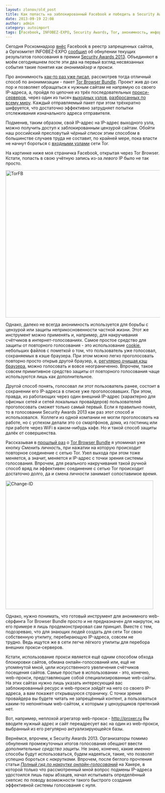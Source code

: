 ```yaml
---
layout: zlonov/old_post
title: Как попасть на заблокированный Facebook и победить в Security Awards
date: 2013-09-19 22:08
author: admin
category: autoimport
tags: [Facebook, INFOBEZ-EXPO, Security Awards, Tor, анонимность, информационная безопасность, мошенничество]
---
```

Сегодня Роскомнадзор <a href="http://www.itar-tass.com/c1/882746.html" target="_blank">внёс</a> Facebook в реестр запрещенных сайтов, а Оргкомитет INFOBEZ-EXPO <a href="http://infobez-expo.ru/press-centre/news/news_5495.html" target="_blank">сообщил</a> об обнулении текущих результатов голосования в премии <a href="http://infobez-expo.ru/conference/events/securityawards2013/" target="_blank">Security Awards 2013</a>. Объединяют в моём сегодняшнем посте эти два на первый взгляд несвязанных события такие понятия как <em>анонимайзер</em> и <em>прокси</em>.


Про анонимность <a href="https://zlonov.ru/2012/09/a_bit_of_anonymity_in_this_chilly_autumn_evening/">как-то раз уже писал</a>, рассмотрев тогда отличный способ по анонимизации - пакет <a href="https://www.torproject.org/download/download-easy.html.en" target="_blank">Tor Browser Bundle</a>. Проект жив до сих пор и позволяет обращаться к нужным сайтам не напрямую со своего IP-адреса, а, пройдя по цепочке из трёх последовательных <a href="http://ru.wikipedia.org/wiki/%CF%F0%EE%EA%F1%E8-%F1%E5%F0%E2%E5%F0" target="_blank">прокси-серверов</a>, через один из тысяч <a href="http://ru.wikipedia.org/wiki/Tor#.D0.92.D1.8B.D1.85.D0.BE.D0.B4.D0.BD.D1.8B.D0.B5_.D1.83.D0.B7.D0.BB.D1.8B_.28exit_node.29" target="_blank">выходных узлов</a>, <a href="http://www.xakep.ru/post/60201/" target="_blank">разбросанных по всему миру</a>. Каждый отправляемый пакет при этом трёхкратно шифруется, что достаточно эффективно затрудняет попытки отслеживания изначального адреса отправителя.

Подменив, таким образом, свой IP-адрес на IP-адрес выходного узла, можно получить доступ к заблокированным цензурой сайтам. Обойти наш российский пресловутый <em>чёрный список</em> этим способом в большинстве случаев труда не составит, по крайней мере, пока власти не начнут бороться с <a href="http://ru.wikipedia.org/wiki/Tor#.D0.92.D1.85.D0.BE.D0.B4.D0.BD.D1.8B.D0.B5_.D1.83.D0.B7.D0.BB.D1.8B_.28entry_node.29" target="_blank">входными узлами</a> сети Tor.

На картинке ниже моя страничка Facebook, открытая через Tor Browser. Кстати, попасть в свою учётную запись из-за <em>левого</em> IP было не так просто.

<img class="aligncenter size-full wp-image-3755" alt="TorFB" src="/assets/uploads/TorFB.png" width="885" height="481" />

Однако, далеко не всегда анонимность используется для борьбы с цензурой или защиты неприкосновенности частной жизни. Этот же инструмент можно применять и, например, для накручивания счётчиков в интернет-голосованиях. Самое простое средство для защиты от повторного голосования - это использование <a href="http://ru.wikipedia.org/wiki/HTTP_cookie" target="_blank">cookie</a>, небольших файлов с пометкой о том, что пользователь уже голосовал, сохраняемых в кэше браузера. При этом можно легко проголосовать повторно просто открыв другой браузер, а, <a href="http://help.yandex.ru/common/browsers-settings/browsers-cache.xml" target="_blank">регулярно очищая кэш браузера</a>, можно голосовать и вовсе неограниченно. Впрочем, такое совсем примитивное средство защиты от повторного голосования чаще используются лишь как дополнительное.

Другой способ понять, голосовал ли этот пользователь ранее, состоит в сохранении его IP-адреса в списке уже проголосовавших. При этом, правда, из работающих через один внешний IP-адрес (характерно для офисных сетей и сетей локальных провайдеров) пользователей проголосовать сможет только самый первый. Если я правильно понял, то в голосовании Security Awards 2013 как раз этот способ и использовался.  Коллеги из одной компании не могли проголосовать на работе, но с успехом делали это со смартфонов, дома, из гостиниц или при работе через WiFi в каком-нибудь кафе. Но и такой способ защиты далёк от совершенства.

Рассказывая в <a href="https://zlonov.ru/2012/09/a_bit_of_anonymity_in_this_chilly_autumn_evening/">прошлый раз</a> о <a href="https://www.torproject.org/download/download-easy.html.en" target="_blank">Tor Browser Bundle</a> я упоминал уже кнопку <em>Сменить личность</em>, при нажатии на которую происходит повторное соединение с сетью Tor. Узел выхода при этом тоже меняется, а значит, меняется и IP-адрес с точки зрения системы голосования. Впрочем, для реального накручивания такой ручной способ вряд ли эффективен: соединение с сетью Tor происходит достаточно долго, да и смена личности занимает сопоставимое время.

<img class="aligncenter size-full wp-image-3760" alt="Change-ID" src="/assets/uploads/Change-ID.png" width="482" height="420" />

Однако, нужно понимать, что готовый инструмент для анонимного web-сёрфинга Tor Browser Bundle просто и не предназначен для накруток, на его примере я лишь продемонстрировал сам принцип. Вместе с тем, подозреваю, что для знающих людей создать для сети Tor свою собственную утилиту, перебирающую IP-адреса, совсем не трудно. Ведь ищутся же в сети легче лёгкого утилиты для перебора внешних прокси-серверов.

Кстати, использование прокси является ещё одним способом обхода блокировки сайтов, обмана онлайн-голосований или, ещё не упомянутой мной, цели искусственного увеличения счётчиков посещения сайтов. Самые простые в использовании - это, конечно, web-прокси, представляющие собой специализированные web-сайты. На этих сайтах нужно лишь указать интересующий вас заблокированный ресурс и web-прокси <em>зайдёт</em> на него со своего IP-адреса, а вам покажет открывшуюся страничку. С точки зрения провайдера вы будете читать не запрещённый контент, а пользоваться каким-то непонятным web-сайтом, к которым у цензурщиков претензий нет.

Вот, например, неплохой агрегатор web-прокси - <a href="http://proxer.ru/" target="_blank">http://proxer.ru</a> Вы вводите нужный адрес и сайт переадресует вас на один из web-прокси, выбранный из его регулярно актуализирующейся базы.

Вернёмся, впрочем, к Security Awards 2013. Организаторы помимо обнуления промежуточных итогов голосования обещают ввести <em>дополнительные средства защиты</em>. Не знаю, конечно, какие именно способы будут использоваться, будем надеяться, такие, что позволят успешно бороться с <em>накрутками</em>. Впрочем, после беглого прочтения статьи <em><a href="http://www.xakep.ru/post/58304/" target="_blank">Полный гид по накрутке онлайн-голосований</a></em> на Хакере, в которой только что рассмотренный мной вопрос подмены IP-адреса удостоился лишь пары абзацев, начал испытывать определённый скепсис по поводу возможности такого быстрого создания эффективной системы голосования с нуля.
